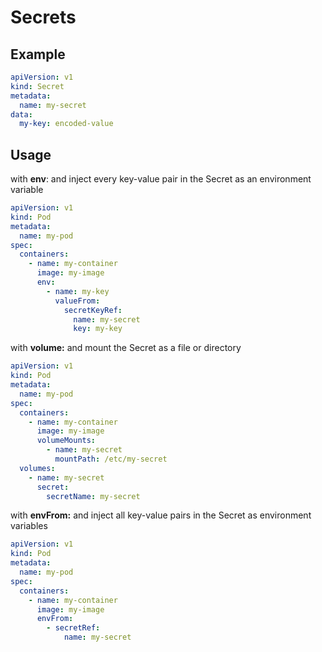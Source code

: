 # Secrets

## Example

```yaml
apiVersion: v1
kind: Secret
metadata:
  name: my-secret
data:
  my-key: encoded-value
```

## Usage

with **env**: and inject every key-value pair in the Secret as an environment variable

```yaml
apiVersion: v1
kind: Pod
metadata:
  name: my-pod
spec:
  containers:
    - name: my-container
      image: my-image
      env:
        - name: my-key
          valueFrom:
            secretKeyRef:
              name: my-secret
              key: my-key
```

with **volume:** and mount the Secret as a file or directory

```yaml
apiVersion: v1
kind: Pod
metadata:
  name: my-pod
spec:
  containers:
    - name: my-container
      image: my-image
      volumeMounts:
        - name: my-secret
          mountPath: /etc/my-secret
  volumes:
    - name: my-secret
      secret:
        secretName: my-secret
```

with **envFrom:** and inject all key-value pairs in the Secret as environment variables

```yaml
apiVersion: v1
kind: Pod
metadata:
  name: my-pod
spec:
  containers:
    - name: my-container
      image: my-image
      envFrom:
        - secretRef:
            name: my-secret
```
